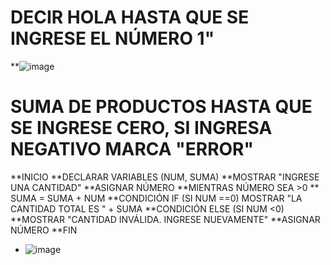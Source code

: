 # DECIR HOLA HASTA QUE SE INGRESE EL NÚMERO 1"

**![image](https://user-images.githubusercontent.com/99224635/165371659-737dd34c-79ff-44d1-900d-9cf87be4c1fc.png)



# SUMA DE PRODUCTOS HASTA QUE SE INGRESE CERO, SI INGRESA NEGATIVO MARCA "ERROR"
**INICIO
**DECLARAR VARIABLES (NUM, SUMA)
**MOSTRAR "INGRESE UNA CANTIDAD"
**ASIGNAR NÚMERO
**MIENTRAS NÚMERO SEA >0
** SUMA = SUMA + NUM
**CONDICIÓN IF (SI NUM ==0)
MOSTRAR "LA CANTIDAD TOTAL ES " + SUMA
  **CONDICIÓN ELSE (SI NUM <0)
**MOSTRAR "CANTIDAD INVÁLIDA. INGRESE NUEVAMENTE"
**ASIGNAR NÚMERO
**FIN


* ![image](https://user-images.githubusercontent.com/99224635/165429935-b1fdbddd-c45c-4a3d-83f3-121016dcfc56.png)



